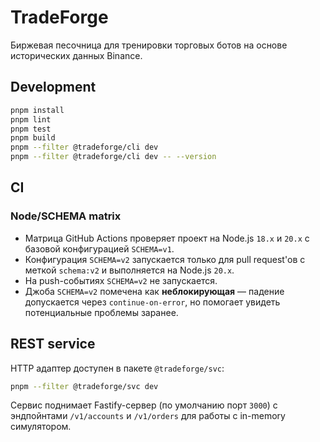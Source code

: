 # TradeForge

Биржевая песочница для тренировки торговых ботов на основе исторических данных Binance.

## Development

```bash
pnpm install
pnpm lint
pnpm test
pnpm build
pnpm --filter @tradeforge/cli dev
pnpm --filter @tradeforge/cli dev -- --version
```

## CI

### Node/SCHEMA matrix

- Матрица GitHub Actions проверяет проект на Node.js `18.x` и `20.x` с базовой конфигурацией `SCHEMA=v1`.
- Конфигурация `SCHEMA=v2` запускается только для pull request'ов с меткой `schema:v2` и выполняется на Node.js `20.x`.
- На push-событиях `SCHEMA=v2` не запускается.
- Джоба `SCHEMA=v2` помечена как **неблокирующая** — падение допускается через `continue-on-error`, но помогает увидеть потенциальные проблемы заранее.

## REST service

HTTP адаптер доступен в пакете `@tradeforge/svc`:

```bash
pnpm --filter @tradeforge/svc dev
```

Сервис поднимает Fastify-сервер (по умолчанию порт `3000`) с эндпойнтами `/v1/accounts` и `/v1/orders` для работы с in-memory симулятором.
